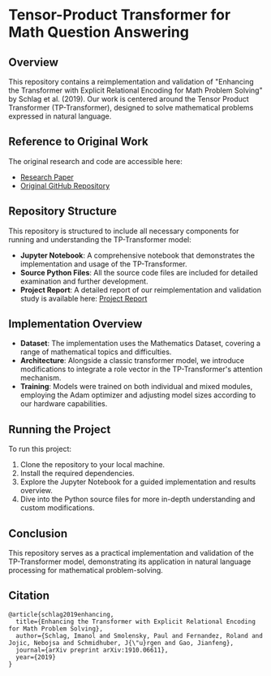 # Tensor-Product Transformer for Math Question Answering

## Overview
This repository contains a reimplementation and validation of "Enhancing the Transformer with Explicit Relational Encoding for Math Problem Solving" by Schlag et al. (2019). Our work is centered around the Tensor Product Transformer (TP-Transformer), designed to solve mathematical problems expressed in natural language.

## Reference to Original Work
The original research and code are accessible here:
- [Research Paper](https://arxiv.org/abs/1910.06611)
- [Original GitHub Repository](https://github.com/ischlag/TP-Transformer)

## Repository Structure
This repository is structured to include all necessary components for running and understanding the TP-Transformer model:
- **Jupyter Notebook**: A comprehensive notebook that demonstrates the implementation and usage of the TP-Transformer.
- **Source Python Files**: All the source code files are included for detailed examination and further development.
- **Project Report**: A detailed report of our reimplementation and validation study is available here: [Project Report](./Path/To/Report.pdf) 

## Implementation Overview
- **Dataset**: The implementation uses the Mathematics Dataset, covering a range of mathematical topics and difficulties.
- **Architecture**: Alongside a classic transformer model, we introduce modifications to integrate a role vector in the TP-Transformer's attention mechanism.
- **Training**: Models were trained on both individual and mixed modules, employing the Adam optimizer and adjusting model sizes according to our hardware capabilities.

## Running the Project
To run this project:
1. Clone the repository to your local machine.
2. Install the required dependencies.
3. Explore the Jupyter Notebook for a guided implementation and results overview.
4. Dive into the Python source files for more in-depth understanding and custom modifications.

## Conclusion
This repository serves as a practical implementation and validation of the TP-Transformer model, demonstrating its application in natural language processing for mathematical problem-solving.

## Citation
```
@article{schlag2019enhancing,
  title={Enhancing the Transformer with Explicit Relational Encoding for Math Problem Solving},
  author={Schlag, Imanol and Smolensky, Paul and Fernandez, Roland and Jojic, Nebojsa and Schmidhuber, J{\"u}rgen and Gao, Jianfeng},
  journal={arXiv preprint arXiv:1910.06611},
  year={2019}
}
```
